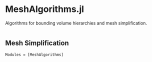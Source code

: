 # MeshAlgorithms.jl

Algorithms for bounding volume hierarchies and mesh simplification.
```@index
```
## Mesh Simplification


```@autodocs
Modules = [MeshAlgorithms]
```

